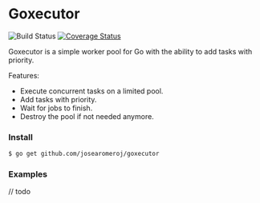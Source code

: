 # Goxecutor

![Build Status](https://github.com/josearomeroj/goxecutor/actions/workflows/build.yml/badge.svg) [![Coverage Status](https://coveralls.io/repos/github/josearomeroj/goxecutor/badge.svg?branch=main)](https://coveralls.io/github/josearomeroj/goxecutor?branch=main)

Goxecutor is a simple worker pool for Go with the ability to add tasks with priority.

Features:

- Execute concurrent tasks on a limited pool.
- Add tasks with priority.
- Wait for jobs to finish.
- Destroy the pool if not needed anymore.

### Install

```bash
$ go get github.com/josearomeroj/goxecutor
```

### Examples

// todo
